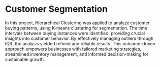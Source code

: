 # Customer Segmentation 
In this project, Hierarchical Clustering was applied to analyze customer buying patterns, using K-means clustering for segmentation. The time intervals between buying instances were identified, providing crucial insights into customer behavior. By effectively managing outliers through IQR, the analysis yielded refined and reliable results. This outcome-driven approach empowers businesses with tailored marketing strategies, streamlined inventory management, and informed decision-making for sustainable growth.
